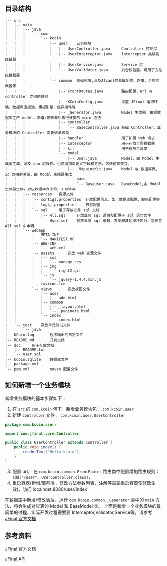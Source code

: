 ## 目录结构

```text
|-- src
|   |-- main
|   |   |-- java
|   |   |   `-- com
|   |   |       `-- kcoin
|   |   |           |-- user    业务模块
|   |   |           |   |-- UserController.java     Controller 控制层
|   |   |           |   |-- UserInterceptor.java    Interceptor 类级别拦截器
|   |   |           |   |-- UserService.java        Service 层
|   |   |           |   `-- UserValidator.java      后台校验器，可用于方法级拦截器
|   |   |           `-- common  基础模块,涉及Jfianl的基础配置，路由，全局拦截器等
|   |   |               |-- FrontRoutes.java        路由配置，url 与 controller 之间的映射
|   |   |               |-- KCoinConfig.java        设置 JFinal 运行环境，数据库连接池，模板引擎，缓存插件等
|   |   |               |-- _Generator.java         Model 生成器，根据数据库生产 model，新增/修改表后执行该类的 main 方法
|   |   |               |-- controller
|   |   |               |   `-- BaseController.java 基础 Controller，业务模块的 Controller 需要继承该类
|   |   |               |-- handler                 用于扩展 web 请求
|   |   |               |-- interceptor             用于存放全局拦截器
|   |   |               |-- kit                     用于存放工具类
|   |   |               `-- model
|   |   |                   |-- User.java           Model，由 Model 生成器生成，涉及 dao 层操作。也可追加自定义字段和方法，方便前端交互。
|   |   |                   |-- _MappingKit.java    Model 与 数据库表, id 的映射关系，由 Model 生成器生成
|   |   |                   `-- base
|   |   |                       `-- BaseUser.java   BaseModel,由 Model 生成器生成，对应数据库表字段，不可修改
|   |   |-- resources   资源文件
|   |   |   |-- configs.properties  存放配置信息，如：数据库配置，邮箱配置等
|   |   |   |-- log4j.properties    日志配置
|   |   |   `-- sql     用于存放业务 sql 文件
|   |   |       |-- All.sql     存放业务 sql 语句和配置子 sql 语句文件
|   |   |       `-- User.sql    存放业务 sql 语句，方便和其他模块区分，需要在 All.sql 中申明
|   |   `-- webapp
|   |       |-- META-INF
|   |       |   `-- MANIFEST.MF
|   |       |-- WEB-INF
|   |       |   `-- web.xml
|   |       |-- assets      存放 web 资源文件
|   |       |   |-- css
|   |       |   |   `-- manage.css
|   |       |   |-- img
|   |       |   |   `-- right2.gif
|   |       |   `-- js
|   |       |       `-- jquery-1.4.4.min.js
|   |       |-- favicon.ico
|   |       `-- views       存放视图文件
|   |           |-- user    
|   |           |   |-- add.html
|   |           |-- common
|   |           |   |-- _layout.html
|   |           |   `-- _paginate.html
|   |           `-- index
|   |               `-- index.html
|   `-- test    存放单元测试文件
|       `-- java
|-- KCoin.log       程序输出的日志文件
|-- README.md       开发文档
|-- doc     用于存放文档
|   |-- README.txt
|   `-- user.sql
|-- kcoin.sqlite    数据库文件
|-- package.xml
`-- pom.xml         maven 配置文件
```

## 如何新增一个业务模块

新增业务模块的基本步骤如下：

1. 在 `src` 的 `com.kcoin` 包下，新增业务模块包： `com.kcoin.user`
2. 新建 `Controller` 文件： `com.kcoin.user.UserController`
```java
package com.kcoin.user;

import com.jfinal.core.Controller;

public class UserController extends Controller {
    public void index() {
        renderText("Hello kcoin");
    }
}
```
3. 配置 url， 在 `com.kcoin.common.FrontRoutes` 路由类中配置增加路由规则：`add("/user", UserController.class);`
4. 重启容器(新增/删除类，修改方法参数列表，注解等需要重启容器使修改生效)，访问 localhost:8080/user/index

在数据库中新增/修改表后，运行 `com.kcoin.common._Generator` 类中的 `main` 方法，将会生成对应表的 Model 和 BaseModel 类。
上面是新增一个业务模块的最简单的过程，实际开发过程需要要 Interceptor,Validator,Service等，请参考 [JFinal 官方文档](http://www.jfinal.com/doc)


## 参考资料

[JFinal 官方文档](http://www.jfinal.com/doc)

[JFinal API](https://apidoc.gitee.com/jfinal/jfinal/index.html?overview-summary.html)

